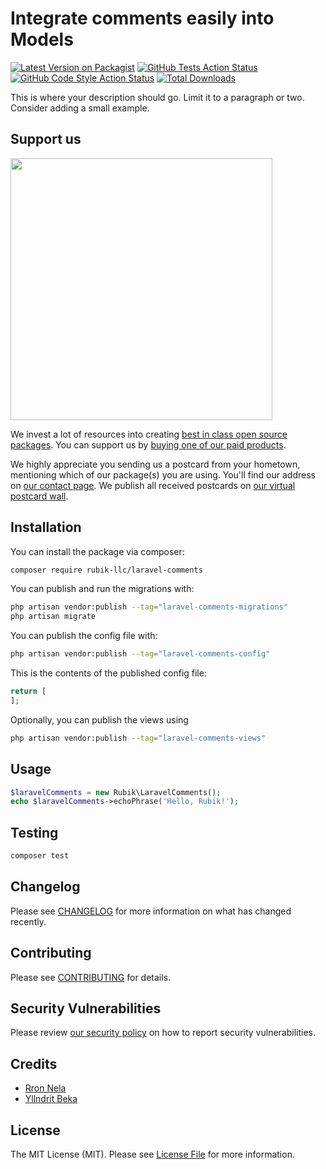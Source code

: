 # Integrate comments easily into Models

[![Latest Version on Packagist](https://img.shields.io/packagist/v/rubik-llc/laravel-comments.svg?style=flat-square)](https://packagist.org/packages/rubik-llc/laravel-comments)
[![GitHub Tests Action Status](https://img.shields.io/github/workflow/status/rubik-llc/laravel-comments/run-tests?label=tests)](https://github.com/rubik-llc/laravel-comments/actions?query=workflow%3Arun-tests+branch%3Amain)
[![GitHub Code Style Action Status](https://img.shields.io/github/workflow/status/rubik-llc/laravel-comments/Check%20&%20fix%20styling?label=code%20style)](https://github.com/rubik-llc/laravel-comments/actions?query=workflow%3A"Check+%26+fix+styling"+branch%3Amain)
[![Total Downloads](https://img.shields.io/packagist/dt/rubik-llc/laravel-comments.svg?style=flat-square)](https://packagist.org/packages/rubik-llc/laravel-comments)

This is where your description should go. Limit it to a paragraph or two. Consider adding a small example.

## Support us

[<img src="https://github-ads.s3.eu-central-1.amazonaws.com/laravel-comments.jpg?t=1" width="419px" />](https://spatie.be/github-ad-click/laravel-comments)

We invest a lot of resources into creating [best in class open source packages](https://spatie.be/open-source). You can support us by [buying one of our paid products](https://spatie.be/open-source/support-us).

We highly appreciate you sending us a postcard from your hometown, mentioning which of our package(s) you are using. You'll find our address on [our contact page](https://spatie.be/about-us). We publish all received postcards on [our virtual postcard wall](https://spatie.be/open-source/postcards).

## Installation

You can install the package via composer:

```bash
composer require rubik-llc/laravel-comments
```

You can publish and run the migrations with:

```bash
php artisan vendor:publish --tag="laravel-comments-migrations"
php artisan migrate
```

You can publish the config file with:

```bash
php artisan vendor:publish --tag="laravel-comments-config"
```

This is the contents of the published config file:

```php
return [
];
```

Optionally, you can publish the views using

```bash
php artisan vendor:publish --tag="laravel-comments-views"
```

## Usage

```php
$laravelComments = new Rubik\LaravelComments();
echo $laravelComments->echoPhrase('Hello, Rubik!');
```

## Testing

```bash
composer test
```

## Changelog

Please see [CHANGELOG](CHANGELOG.md) for more information on what has changed recently.

## Contributing

Please see [CONTRIBUTING](.github/CONTRIBUTING.md) for details.

## Security Vulnerabilities

Please review [our security policy](../../security/policy) on how to report security vulnerabilities.

## Credits

- [Rron Nela](https://github.com/rronik)
- [Yllndrit Beka](https://github.com/yllndritb)

## License

The MIT License (MIT). Please see [License File](LICENSE.md) for more information.
